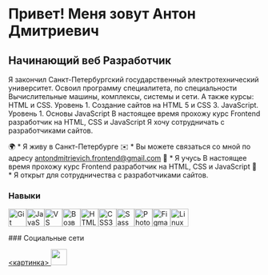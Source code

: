 Привет! [](https://user-images.githubusercontent.com/18350557/176309783-0785949b-9127-417c-8b55-ab5a4333674e.gif)Меня зовут Антон Дмитриевич
========================================================================================================================================

Начинающий веб Разработчик
--------------------------

Я закончил Санкт-Петербургский государственный электротехнический университет. Освоил программу специалитета, по специальности Вычислительные машины, комплексы, системы и сети. А также курсы: HTML и CSS. Уровень 1. Создание сайтов на HTML 5 и СSS 3. JavaScript. Уровень 1. Основы JavaScript В настоящее время прохожу курс Frontend разработчик на HTML, CSS и JavaScript Я хочу сотрудничать с разработчиками сайтов.

🌍 * Я живу в Санкт-Петербурге
✉️ * Вы можете связаться со мной по адресу [antondmitrievich.frontend@gmail.com](mailto:antondmitrievich.frontend@gmail.com)
🧠 * Я учусь В настоящее время прохожу курс Frontend разработчик на HTML, CSS и JavaScript
🤝 * Я открыт для сотрудничества с разработчиками сайтов.

### Навыки

<p align="left"> <a href="https://git-scm.com/" target="_blank" rel="noreferrer"><img src="https://raw.githubusercontent.com/danielcranney/readme-generator/main/public/icons/skills/git-colored.svg" width="36" height="36" alt="Git" /></a><a href="https://developer.mozilla.org/en-US/docs/Web/JavaScript" target="_blank" rel="noreferrer"><img src="https://raw.githubusercontent.com/danielcranney/readme-generator/main/public/icons/skills/javascript-colored.svg" width="36" height="36" alt="JavaScript" /></a><a href="https://code.visualstudio.com/" target="_blank" rel="noreferrer"><img src="https://raw.githubusercontent.com/danielcranney/readme-generator/main/public/icons/skills/visualstudiocode.svg" width="36" height="36" alt="VS Code" /></a><a href="https://www.sublimetext.com/index2" target="_blank" rel="noreferrer"><img src="https://raw.githubusercontent.com/danielcranney/readme-generator/main/public/icons/skills/sublimetext.svg" width="36" height="36" alt="Возвышенный текст" /></a><a href="https://developer.mozilla.org/en-US/docs/Glossary/HTML5" target="_blank" rel="noreferrer"><img src=" https://raw.githubusercontent.com/danielcranney/readme-generator/main/public/icons/skills/html5-colored.svg" width="36" height="36" alt="HTML5" /></a><a href="https://www.w3.org/TR/CSS/#css" target="_blank" rel="noreferrer"><img src="https://raw.githubusercontent.com/danielcranney/readme-generator/main/public/icons/skills/css3-colored.svg" width="36" height="36" alt="CSS3" /></a><a href="https://sass-lang.com/" target="_blank" rel="noreferrer"><img src="https://raw.githubusercontent.com/danielcranney/readme-generator/main/public/icons/skills/sass-colored.svg" width="36" height="36" alt="Sass" /></a><a href="https://www.adobe.com/uk/products/photoshop.html" target="_blank" rel="noreferrer"><img src=" https://raw.githubusercontent.com/danielcranney/readme-generator/main/public/icons/skills/photoshop-colored.svg" width="36" height="36" alt="Photoshop" /></a><a href="https://www.figma.com/" target="_blank" rel="noreferrer"><img src="https://raw.githubusercontent.com/danielcranney/readme-generator/main/public/icons/skills/figma-colored.svg" width="36" height="36" alt="Figma" /></a><a href="https://www.linux.org" target="_blank" rel="noreferrer"><img src="https://raw.githubusercontent.com/danielcranney/readme-generator/main/public/icons/skills/linux-colored.svg" width="36" height="36" alt="Linux" /></a> </p>
### Социальные сети <p align="left"> <a href="https://www.github.com/AntonDmitrievichFront" target="_blank" rel="noreferrer"> <картинка> <source media="(prefers-color-scheme: dark)" srcset="https://raw.githubusercontent.com/danielcranney/readme-generator/main/public/icons/socials/github-dark.svg" /> <source media="(prefers-color-scheme: light)" srcset="https://raw.githubusercontent.com/danielcranney/readme-generator/main/public/icons/socials/github.svg" /> <img src="https://raw.githubusercontent.com/danielcranney/readme-generator/main/public/icons/socials/github.svg" width="32" height="32" /> </картинка> </а></чел>
